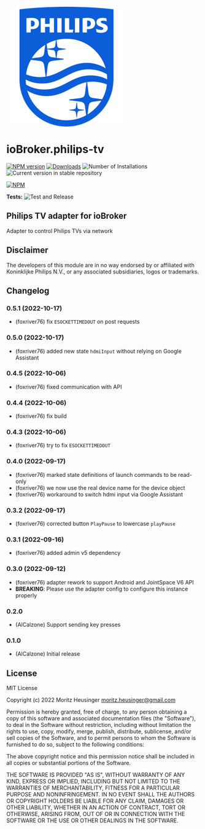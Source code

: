![Logo](admin/philips-tv.png)
# ioBroker.philips-tv

[![NPM version](https://img.shields.io/npm/v/iobroker.philips-tv.svg)](https://www.npmjs.com/package/iobroker.philips-tv)
[![Downloads](https://img.shields.io/npm/dm/iobroker.philips-tv.svg)](https://www.npmjs.com/package/iobroker.philips-tv)
![Number of Installations](https://iobroker.live/badges/philips-tv-installed.svg)
![Current version in stable repository](https://iobroker.live/badges/philips-tv-stable.svg)

[![NPM](https://nodei.co/npm/iobroker.philips-tv.png?downloads=true)](https://nodei.co/npm/iobroker.philips-tv/)

**Tests:** ![Test and Release](https://github.com/AlCalzone/ioBroker.philips-tv/workflows/Test%20and%20Release/badge.svg)

## Philips TV adapter for ioBroker
Adapter to control Philips TVs via network

## Disclaimer
The developers of this module are in no way endorsed by or affiliated with Koninklijke Philips N.V., 
or any associated subsidiaries, logos or trademarks.

## Changelog
<!--
    Placeholder for the next version (at the beginning of the line):
    ### **WORK IN PROGRESS**
-->
### 0.5.1 (2022-10-17)
* (foxriver76) fix `ESOCKETTIMEDOUT` on post requests

### 0.5.0 (2022-10-17)
* (foxriver76) added new state `hdmiInput` without relying on Google Assistant

### 0.4.5 (2022-10-06)
* (foxriver76) fixed communication with API

### 0.4.4 (2022-10-06)
* (foxriver76) fix build

### 0.4.3 (2022-10-06)
* (foxriver76) try to fix `ESOCKETTIMEDOUT`

### 0.4.0 (2022-09-17)
* (foxriver76) marked state definitions of launch commands to be read-only
* (foxriver76) we now use the real device name for the device object
* (foxriver76) workaround to switch hdmi input via Google Assistant

### 0.3.2 (2022-09-17)
* (foxriver76) corrected button `PlayPause` to lowercase `playPause`

### 0.3.1 (2022-09-16)
* (foxriver76) added admin v5 dependency

### 0.3.0 (2022-09-12)
* (foxriver76) adapter rework to support Android and JointSpace V6 API
* __BREAKING__: Please use the adapter config to configure this instance properly

### 0.2.0
* (AlCalzone) Support sending key presses

### 0.1.0
* (AlCalzone) Initial release

## License
MIT License

Copyright (c) 2022 Moritz Heusinger <moritz.heusinger@gmail.com>

Permission is hereby granted, free of charge, to any person obtaining a copy
of this software and associated documentation files (the "Software"), to deal
in the Software without restriction, including without limitation the rights
to use, copy, modify, merge, publish, distribute, sublicense, and/or sell
copies of the Software, and to permit persons to whom the Software is
furnished to do so, subject to the following conditions:

The above copyright notice and this permission notice shall be included in all
copies or substantial portions of the Software.

THE SOFTWARE IS PROVIDED "AS IS", WITHOUT WARRANTY OF ANY KIND, EXPRESS OR
IMPLIED, INCLUDING BUT NOT LIMITED TO THE WARRANTIES OF MERCHANTABILITY,
FITNESS FOR A PARTICULAR PURPOSE AND NONINFRINGEMENT. IN NO EVENT SHALL THE
AUTHORS OR COPYRIGHT HOLDERS BE LIABLE FOR ANY CLAIM, DAMAGES OR OTHER
LIABILITY, WHETHER IN AN ACTION OF CONTRACT, TORT OR OTHERWISE, ARISING FROM,
OUT OF OR IN CONNECTION WITH THE SOFTWARE OR THE USE OR OTHER DEALINGS IN THE
SOFTWARE.
